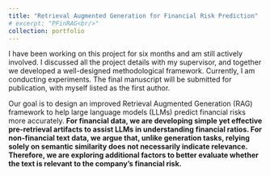 ```yaml
---
title: "Retrieval Augmented Generation for Financial Risk Prediction"
# excerpt: "PFinRAG<br/>"
collection: portfolio
---
```


I have been working on this project for six months and am still actively involved. I discussed all the project details with my supervisor, and together we developed a well-designed methodological framework. Currently, I am conducting experiments. The final manuscript will be submitted for publication, with myself listed as the first author.

Our goal is to design an improved Retrieval Augmented Generation (RAG) framework to help large language models (LLMs) predict financial risks more accurately. <b>For financial data, we are developing simple yet effective pre-retrieval artifacts to assist LLMs in understanding financial ratios. For non-financial text data, we argue that, unlike generation tasks, relying solely on semantic similarity does not necessarily indicate relevance. Therefore, we are exploring additional factors to better evaluate whether the text is relevant to the company’s financial risk.
